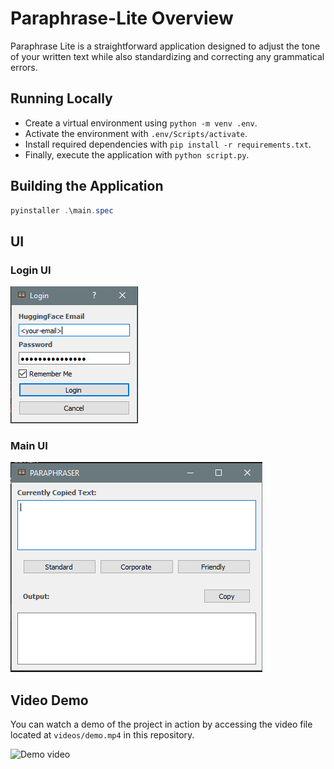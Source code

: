 # Paraphrase-Lite Overview

Paraphrase Lite is a straightforward application designed to adjust the tone of your written text while also standardizing and correcting any grammatical errors.


## Running Locally
- Create a virtual environment using `python -m venv .env`.
- Activate the environment with `.env/Scripts/activate`.
- Install required dependencies with `pip install -r requirements.txt`.
- Finally, execute the application with `python script.py`.

## Building the Application

```powershell
pyinstaller .\main.spec
```

## UI 
### Login UI
![Login User Interface](images/login-ui.png)
### Main UI
![Main User Interface](images/main-ui.png)

## Video Demo

You can watch a demo of the project in action by accessing the video file located at `videos/demo.mp4` in this repository.

![Demo video](videos/demo.gif)